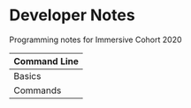 # Developer Notes

Programming notes for Immersive Cohort 2020 

| Command Line |
| ----------- |
| Basics | 
| Commands |
